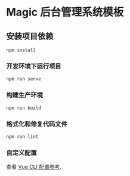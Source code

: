 # Magic 后台管理系统模板

## 安装项目依赖
```
npm install
```

### 开发环境下运行项目
```
npm run serve
```

### 构建生产环境
```
npm run build
```

### 格式化和修复代码文件
```
npm run lint
```

### 自定义配置
查看 [Vue CLI 配置参考](https://cli.vuejs.org/zh/config/).
